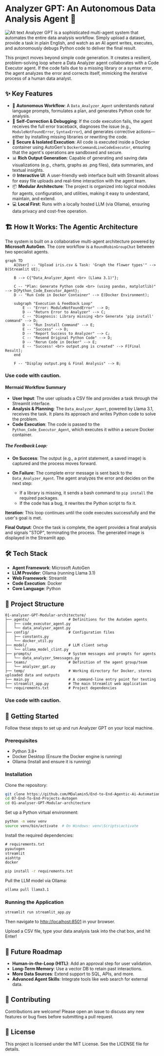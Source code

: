 # Analyzer GPT: An Autonomous Data Analysis Agent 🚀
![Alt text](system-diagram.png)
Analyzer GPT is a sophisticated multi-agent system that automates the entire data analysis workflow. Simply upload a dataset, provide a task in plain English, and watch as an AI agent writes, executes, and autonomously debugs Python code to deliver the final result.

This project moves beyond simple code generation. It creates a resilient, problem-solving loop where a Data Analyzer agent collaborates with a Code Executor agent. If the code fails due to a missing library or a syntax error, the agent analyzes the error and corrects itself, mimicking the iterative process of a human data analyst.

## ✨ Key Features

* 🤖 **Autonomous Workflow**: A `Data_Analyzer_Agent` understands natural language prompts, formulates a plan, and generates Python code for analysis.
* 🧠 **Self-Correction & Debugging**: If the code execution fails, the agent receives the full error traceback, diagnoses the issue (e.g., `ModuleNotFoundError`, `SyntaxError`), and generates corrective actions—either by installing missing libraries or rewriting the code.
* 🔐 **Secure & Isolated Execution**: All code is executed inside a Docker container using AutoGen's `DockerCommandLineCodeExecutor`, ensuring that the agent's operations are sandboxed and secure.
* 📊 **Rich Output Generation**: Capable of generating and saving data visualizations (e.g., charts, graphs as .png files), data summaries, and textual insights.
* 🌐 **Interactive UI**: A user-friendly web interface built with Streamlit allows for easy file uploads and real-time interaction with the agent team.
* 📦 **Modular Architecture**: The project is organized into logical modules for agents, configuration, and utilities, making it easy to understand, maintain, and extend.
* 💻 **Local First**: Runs with a locally hosted LLM (via Ollama), ensuring data privacy and cost-free operation.

## 🏗️ How It Works: The Agentic Architecture

The system is built on a collaborative multi-agent architecture powered by **Microsoft AutoGen**. The core workflow is a `RoundRobinGroupChat` between two specialist agents.

```mermaid
graph TD
    A[User] -- "Upload iris.csv & Task: 'Graph the flower types'" --> B(Streamlit UI);
    
    B --> C{"Data_Analyzer_Agent <br> (Llama 3.1)"}; 
    
    C -- "Plan: Generate Python code <br> (using pandas, matplotlib)" --> D{Python_Code_Executor_Agent};
    D -- "Run Code in Docker Container" --> E(Docker Environment);
    
    subgraph "Execution & Feedback Loop"
        E -- "Error: ModuleNotFoundError" --> D;
        D -- "Return Error to Analyzer" --> C;
        C -- "Diagnosis: Library missing <br> Generate 'pip install' command" --> D;
        D -- "Run Install Command" --> E;
        E -- "Success" --> D;
        D -- "Report Success to Analyzer" --> C;
        C -- "Resend Original Python Code" --> D;
        D -- "Rerun Code in Docker" --> E;
        E -- "Success! <br> output.png is created" --> F[Final Result];
    end
    
    F -- "Display output.png & Final Analysis" --> B;
```

### Use code with caution.

#### Mermaid Workflow Summary

* **User Input**: The user uploads a CSV file and provides a task through the Streamlit interface.
* **Analysis & Planning**: The `Data_Analyzer_Agent`, powered by Llama 3.1, receives the task. It plans its approach and writes Python code to solve the problem.
* **Code Execution**: The code is passed to the `Python_Code_Executor_Agent`, which executes it within a secure Docker container.

##### The Feedback Loop:

* **On Success**: The output (e.g., a print statement, a saved image) is captured and the process moves forward.
* **On Failure**: The complete error message is sent back to the `Data_Analyzer_Agent`. The agent analyzes the error and decides on the next step:

  * If a library is missing, it sends a bash command to `pip install` the required packages.
  * If the code has a bug, it rewrites the Python script to fix it.

**Iteration**: This loop continues until the code executes successfully and the user's goal is met.

**Final Output**: Once the task is complete, the agent provides a final analysis and signals "STOP", terminating the process. The generated image is displayed in the Streamlit app.

## 🛠️ Tech Stack

* **Agent Framework**: Microsoft AutoGen
* **LLM Provider**: Ollama (running Llama 3.1)
* **Web Framework**: Streamlit
* **Code Execution**: Docker
* **Core Language**: Python

## 📂 Project Structure

```
01-analyser-GPT-Modular-architecture/
├── agents/                  # Definitions for the AutoGen agents
│   ├── code_executor_agent.py
│   └── data_analyser_agent.py
├── config/                  # Configuration files
│   ├── constants.py
│   └── docker_util.py
├── model/                   # LLM client setup
│   └── ollama_model_clint.py
├── prompts/                 # System messages and prompts for agents
│   └── data_analyzer_Smessages.py
├── teams/                   # Definition of the agent group/team
│   └── analyzer_gpt.py
├── temp/                    # Working directory for Docker, stores uploaded data and outputs
├── main.py                  # A command-line entry point for testing
├── streamlit_app.py         # The main Streamlit web application
└── requirements.txt         # Project dependencies
```

### Use code with caution.

## 🚀 Getting Started

Follow these steps to set up and run Analyzer GPT on your local machine.

### Prerequisites

* Python 3.8+
* Docker Desktop (Ensure the Docker engine is running)
* Ollama (Install and ensure it is running)

### Installation

Clone the repository:

```bash
git clone https://github.com/MDalamin5/End-to-End-Agentic-Ai-Automation-Lab
cd 07-End-To-End-Projects-Autogen
cd 01-analyser-GPT-Modular-architecture
```

Set up a Python virtual environment:

```bash
python -m venv venv
source venv/bin/activate  # On Windows: venv\Scripts\activate
```

Install the required dependencies:

```txt
# requirements.txt
pyautogen
streamlit
aiohttp
docker
```

```bash
pip install -r requirements.txt
```

Pull the LLM model via Ollama:

```bash
ollama pull llama3.1
```

### Running the Application

```bash
streamlit run streamlit_app.py
```

Then navigate to [http://localhost:8501](http://localhost:8501) in your browser.

Upload a CSV file, type your data analysis task into the chat box, and hit Enter!

## 🔮 Future Roadmap

* **Human-in-the-Loop (HITL)**: Add an approval step for user validation.
* **Long-Term Memory**: Use a vector DB to retain past interactions.
* **More Data Sources**: Extend support to SQL, APIs, and more.
* **Advanced Agent Skills**: Integrate tools like web search for external data.

## 🤝 Contributing

Contributions are welcome! Please open an issue to discuss any new features or bug fixes before submitting a pull request.

## 📄 License

This project is licensed under the MIT License. See the LICENSE file for details.
